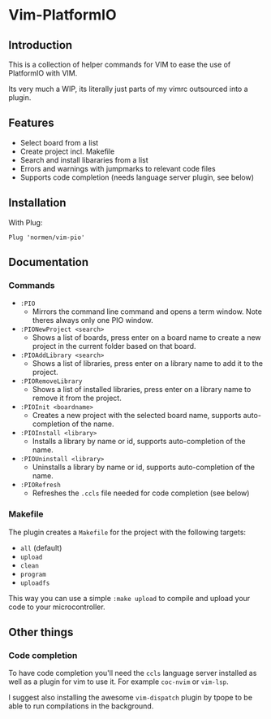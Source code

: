 # Vim-PlatformIO
## Introduction
This is a collection of helper commands for VIM to ease the use of PlatformIO with VIM.

Its very much a WIP, its literally just parts of my vimrc outsourced into a plugin.

## Features

- Select board from a list
- Create project incl. Makefile
- Search and install libararies from a list
- Errors and warnings with jumpmarks to relevant code files
- Supports code completion (needs language server plugin, see below)

## Installation
With Plug:
```
Plug 'normen/vim-pio'
```

## Documentation

### Commands
- `:PIO`
  - Mirrors the command line command and opens a term window. Note theres always only one PIO window.
- `:PIONewProject <search>`
  - Shows a list of boards, press enter on a board name to create a new project in the current folder based on that board.
- `:PIOAddLibrary <search>`
  - Shows a list of libraries, press enter on a library name to add it to the project.
- `:PIORemoveLibrary`
  - Shows a list of installed libraries, press enter on a library name to remove it from the project.
- `:PIOInit <boardname>`
  - Creates a new project with the selected board name, supports auto-completion of the name.
- `:PIOInstall <library>`
  - Installs a library by name or id, supports auto-completion of the name.
- `:PIOUninstall <library>`
  - Uninstalls a library by name or id, supports auto-completion of the name.
- `:PIORefresh`
  - Refreshes the `.ccls` file needed for code completion (see below)

### Makefile
The plugin creates a `Makefile` for the project with the following targets:
- `all` (default)
- `upload`
- `clean`
- `program`
- `uploadfs`

This way you can use a simple `:make upload` to compile and upload your code to your microcontroller.

## Other things
### Code completion
To have code completion you'll need the `ccls` language server installed as well as a plugin for vim to use it. For example `coc-nvim` or `vim-lsp`.

I suggest also installing the awesome `vim-dispatch` plugin by tpope to be able to run compilations in the background.
